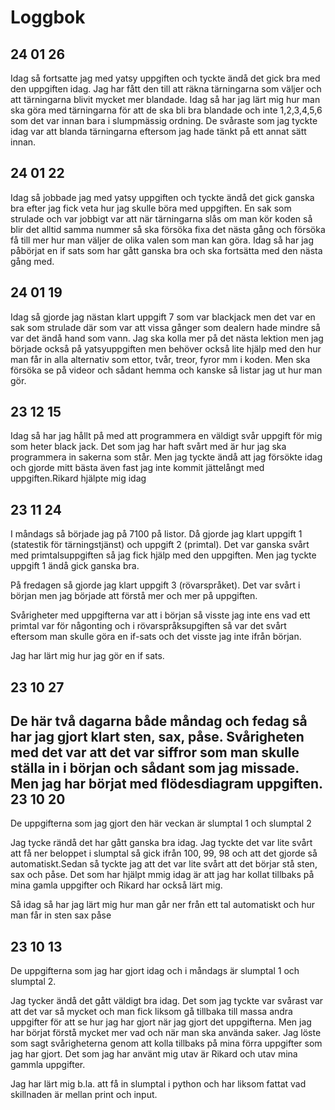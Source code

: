 Loggbok
==============

24 01 26
-------------

Idag så fortsatte jag med yatsy uppgiften och tyckte ändå det gick bra med den uppgiften idag. Jag har fått den till att räkna tärningarna som väljer och att tärningarna blivit mycket mer blandade. Idag så har jag lärt mig hur man ska göra med tärningarna för att de ska bli bra blandade och inte 1,2,3,4,5,6 som det var innan bara i slumpmässig ordning. De svåraste som jag tyckte idag var att blanda tärningarna eftersom jag hade tänkt på ett annat sätt innan. 

24 01 22
-------------

Idag så jobbade jag med yatsy uppgiften och tyckte ändå det gick ganska bra efter jag fick veta hur jag skulle böra med uppgiften. En sak som strulade och var jobbigt var att när tärningarna slås om man kör koden så blir det alltid samma nummer så ska försöka fixa det nästa gång och försöka få till mer hur man väljer de olika valen som man kan göra. Idag så har jag påbörjat en if sats som har gått ganska bra och ska fortsätta med den nästa gång med.

24 01 19
-------------

Idag så gjorde jag nästan klart uppgift 7 som var blackjack men det var en sak som strulade där som var att vissa gånger som dealern hade mindre så var det ändå hand som vann. Jag ska kolla mer på det nästa lektion men jag började också på yatsyuppgiften men behöver också lite hjälp med den hur man får in alla alternativ som ettor, tvår, treor, fyror mm i koden. 
Men ska försöka se på videor och sådant hemma och kanske så listar jag ut hur man gör.

23 12 15
-------------
Idag så har jag hållt på med att programmera en väldigt svår uppgift för mig som heter black jack. Det som jag har haft svårt med är hur jag ska programmera in sakerna som står. Men jag tyckte ändå att jag försökte idag och gjorde mitt bästa även fast jag inte kommit jättelångt med uppgiften.Rikard hjälpte mig idag 

23 11 24
-------------
I måndags så började jag på 7100 på listor. Då gjorde jag klart uppgift 1 (statestik för tärningstjänst) och uppgift 2 (primtal). Det var ganska svårt med primtalsuppgiften så jag fick hjälp med den uppgiften. Men jag tyckte uppgift 1 ändå gick ganska bra. 

På fredagen så gjorde jag klart uppgift 3 (rövarspråket). Det var svårt i början men jag började att förstå mer och mer på uppgiften. 

Svårigheter med uppgifterna var att i början så visste jag inte ens vad ett primtal var för någonting och i rövarspråksupgiften så var det svårt eftersom man skulle göra en if-sats och det visste jag inte ifrån början. 

Jag har lärt mig hur jag gör en if sats. 

23 10 27
-------------

De här två dagarna både måndag och fedag så har jag gjort klart sten, sax, påse. Svårigheten med det var att det var siffror som man skulle ställa in i början och sådant som jag missade. 
Men jag har börjat med flödesdiagram uppgiften.
23 10 20
-------------

De uppgifterna som jag gjort den här veckan är slumptal 1 och slumptal 2

Jag tycke rändå det har gått ganska bra idag. Jag tyckte det var lite svårt att få ner beloppet i slumptal så gick ifrån 100, 99, 98 och att det gjorde så automatiskt.Sedan så tyckte jag att det var lite svårt att det börjar stå sten, sax och påse. Det som har hjälpt mmig idag är att jag har kollat tillbaks på mina gamla uppgifter och Rikard har också lärt mig.

Så idag så har jag lärt mig hur man går ner från ett tal automatiskt och hur man får in sten sax påse 

23 10 13
-------------

De uppgifterna som jag har gjort idag och i måndags är slumptal 1 och slumptal 2.

Jag tycker ändå det gått väldigt bra idag. Det som jag tyckte var svårast var att det var så mycket och man fick liksom gå tillbaka till massa andra uppgifter för att se hur jag har gjort när jag gjort det uppgifterna. Men jag har börjat förstå mycket mer vad och när man ska använda saker. Jag löste som sagt svårigheterna genom att kolla tillbaks på mina förra uppgifter som jag har gjort. Det som jag har använt mig utav är Rikard och utav mina gammla uppgifter. 

Jag har lärt mig b.la. att få in slumptal i python och har liksom fattat vad skillnaden är mellan print och input. 

